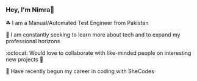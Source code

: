 ### Hey, I'm Nimra👋

☘ I am a Manual/Automated Test Engineer from Pakistan

🌅 I am constantly seeking to learn more about tech and to expand my professional horizons

:octocat: Would love to collaborate with like-minded people on interesting new projects 🤝

👀 Have recently begun my career in coding with SheCodes

